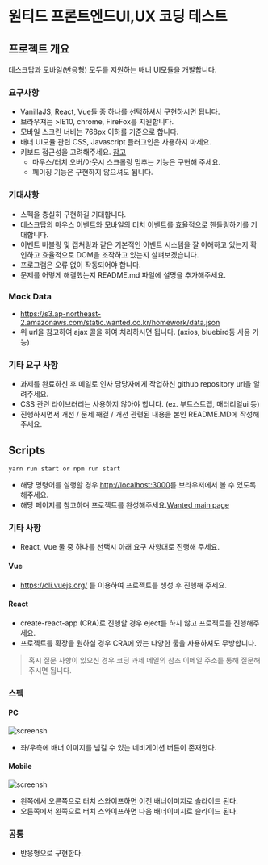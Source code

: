 # 원티드 프론트엔드UI,UX 코딩 테스트
## 프로젝트 개요
데스크탑과 모바일(반응형) 모두를 지원하는 배너 UI모듈을 개발합니다.

### 요구사항
  * VanillaJS, React, Vue들 중 하나를 선택하셔서 구현하시면 됩니다.
  * 브라우져는 >IE10, chrome, FireFox를 지원합니다.
  * 모바일 스크린 너비는 768px 이하를 기준으로 합니다.
  * 배너 UI모듈 관련 CSS, Javascript 플러그인은 사용하지 마세요.
  * 키보드 접근성을 고려해주세요. [참고](https://nuli.navercorp.com/sharing/a11y/checklist/4.2.1)
    * 마우스/터치 오버/아웃시 스크롤링 멈추는 기능은 구현해 주세요.
    * 페이징 기능은 구현하지 않으셔도 됩니다.

### 기대사항
  * 스펙을 충실히 구현하길 기대합니다.
  * 데스크탑의 마우스 이벤트와 모바일의 터치 이벤트를 효율적으로 핸들링하기를 기대합니다.
  * 이벤트 버블링 및 캡쳐링과 같은 기본적인 이벤트 시스템을 잘 이해하고 있는지 확인하고 효율적으로 DOM을 조작하고 있는지 살펴보겠습니다.
  * 프로그램은 오류 없이 작동되어야 합니다.
  * 문제를 어떻게 해결했는지 README.md 파일에 설명을 추가해주세요.

### Mock Data
  * https://s3.ap-northeast-2.amazonaws.com/static.wanted.co.kr/homework/data.json
  * 위 url을 참고하여 ajax 콜을 하여 처리하시면 됩니다. (axios, bluebird등 사용 가능)

### 기타 요구 사항
  * 과제를 완료하신 후 메일로 인사 담당자에게 작업하신 github repository url을 알려주세요.
  * CSS 관련 라이브러리는 사용하지 않아야 합니다. (ex. 부트스트랩, 매터리얼ui 등)
  * 진행하시면서 개선 / 문제 해결 / 개선 관련된 내용을 본인 README.MD에 작성해 주세요.

## Scripts
```
yarn run start or npm run start
```
  * 해당 명령어를 실행할 경우 [http://localhost:3000](http://localhost:3000)를 브라우저에서 볼 수 있도록 해주세요.
  * 해당 페이지를 참고하며 프로젝트를 완성해주세요.[Wanted main page](https://www.wanted.co.kr)

### 기타 사항
  * React, Vue 둘 중 하나를 선택시 아래 요구 사항대로 진행해 주세요.

#### Vue
  * https://cli.vuejs.org/ 를 이용하여 프로젝트를 생성 후 진행해 주세요.

#### React
  * create-react-app (CRA)로 진행할 경우 eject를 하지 않고 프로젝트를 진행해주세요.
  * 프로젝트를 확장을 원하실 경우 CRA에 있는 다양한 툴을 사용하셔도 무방합니다.

> 혹시 질문 사항이 있으신 경우 코딩 과제 메일의 참조 이메일 주소를 통해 질문해주시면 됩니다.

### 스펙
#### PC
![screensh](https://s3.ap-northeast-2.amazonaws.com/static.wanted.co.kr/homework/pc.png)

  * 좌/우측에 배너 이미지를 넘길 수 있는 네비게이션 버튼이 존재한다.

#### Mobile
![screensh](https://s3.ap-northeast-2.amazonaws.com/static.wanted.co.kr/homework/mobile.png)

  * 왼쪽에서 오른쪽으로 터치 스와이프하면 이전 배너이미지로 슬라이드 된다.
  * 오른쪽에서 왼쪽으로 터치 스와이프하면 다음 배너이미지로 슬라이드 된다.

### 공통
  * 반응형으로 구현한다.

